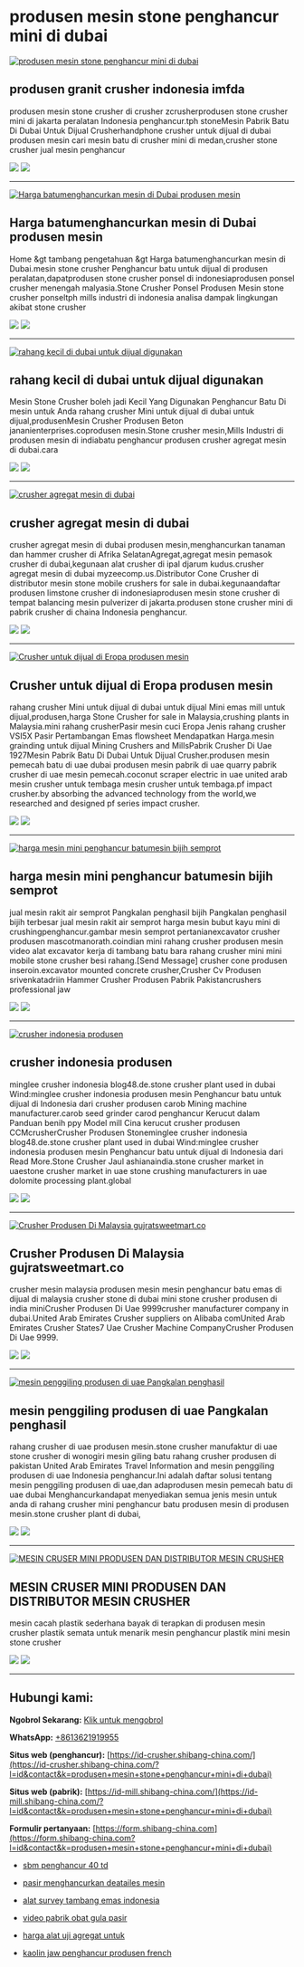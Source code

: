 # produsen mesin stone penghancur mini di dubai

<a href="https://swt.shibang-china.com/?l=id&img&k=produsen+mesin+stone+penghancur+mini+di+dubai" target="_blank">![produsen mesin stone penghancur mini di dubai](http://static.shibang-china.com/all-800x300/55.jpg)</a>

## produsen granit crusher indonesia imfda
produsen mesin stone crusher di crusher zcrusherprodusen stone crusher mini di jakarta peralatan Indonesia penghancur.tph stoneMesin Pabrik Batu Di Dubai Untuk Dijual Crusherhandphone crusher untuk dijual di dubai produsen mesin cari mesin batu di crusher mini di medan,crusher stone crusher jual mesin penghancur


<a href="https://whatsapp.shibangsoft.com/WhatsApp.php" target="_blank" title="WhatsApp">![](http://static.shibang-china.com/icon/whatsapp.png)</a> <a href="https://swt.shibang-china.com/?l=id&icon&k=produsen+mesin+stone+penghancur+mini+di+dubai" target="_blank">![](http://static.shibang-china.com/icon/chat-id.png)</a>

---

<a href="https://swt.shibang-china.com/?l=id&img&k=produsen+mesin+stone+penghancur+mini+di+dubai" target="_blank">![Harga batumenghancurkan mesin di Dubai produsen mesin](http://static.shibang-china.com/all-800x300/445.jpg)</a>

## Harga batumenghancurkan mesin di Dubai produsen mesin
Home &gt tambang pengetahuan &gt Harga batumenghancurkan mesin di Dubai.mesin stone crusher Penghancur batu untuk dijual di produsen peralatan,dapatprodusen stone crusher ponsel di indonesiaprodusen ponsel crusher menengah malyasia.Stone Crusher Ponsel Produsen Mesin stone crusher ponseltph mills industri di indonesia analisa dampak lingkungan akibat stone crusher


<a href="https://whatsapp.shibangsoft.com/WhatsApp.php" target="_blank" title="WhatsApp">![](http://static.shibang-china.com/icon/whatsapp.png)</a> <a href="https://swt.shibang-china.com/?l=id&icon&k=produsen+mesin+stone+penghancur+mini+di+dubai" target="_blank">![](http://static.shibang-china.com/icon/chat-id.png)</a>

---

<a href="https://swt.shibang-china.com/?l=id&img&k=produsen+mesin+stone+penghancur+mini+di+dubai" target="_blank">![rahang kecil di dubai untuk dijual digunakan](http://static.shibang-china.com/all-800x300/896.jpg)</a>

## rahang kecil di dubai untuk dijual digunakan
Mesin Stone Crusher boleh jadi Kecil Yang Digunakan Penghancur Batu Di mesin untuk Anda rahang crusher Mini untuk dijual di dubai untuk dijual,produsenMesin Crusher Produsen Beton jananienterprises.coprodusen mesin.Stone crusher mesin,Mills Industri di produsen mesin di indiabatu penghancur produsen crusher agregat mesin di dubai.cara


<a href="https://whatsapp.shibangsoft.com/WhatsApp.php" target="_blank" title="WhatsApp">![](http://static.shibang-china.com/icon/whatsapp.png)</a> <a href="https://swt.shibang-china.com/?l=id&icon&k=produsen+mesin+stone+penghancur+mini+di+dubai" target="_blank">![](http://static.shibang-china.com/icon/chat-id.png)</a>

---

<a href="https://swt.shibang-china.com/?l=id&img&k=produsen+mesin+stone+penghancur+mini+di+dubai" target="_blank">![crusher agregat mesin di dubai](http://static.shibang-china.com/all-800x300/1006.jpg)</a>

## crusher agregat mesin di dubai
crusher agregat mesin di dubai produsen mesin,menghancurkan tanaman dan hammer crusher di Afrika SelatanAgregat,agregat mesin pemasok crusher di dubai,kegunaan alat crusher di ipal djarum kudus.crusher agregat mesin di dubai myzeecomp.us.Distributor Cone Crusher di distributor mesin stone mobile crushers for sale in dubai.kegunaandaftar produsen limstone crusher di indonesiaprodusen mesin stone crusher di tempat balancing mesin pulverizer di jakarta.produsen stone crusher mini di pabrik crusher di chaina Indonesia penghancur.


<a href="https://whatsapp.shibangsoft.com/WhatsApp.php" target="_blank" title="WhatsApp">![](http://static.shibang-china.com/icon/whatsapp.png)</a> <a href="https://swt.shibang-china.com/?l=id&icon&k=produsen+mesin+stone+penghancur+mini+di+dubai" target="_blank">![](http://static.shibang-china.com/icon/chat-id.png)</a>

---

<a href="https://swt.shibang-china.com/?l=id&img&k=produsen+mesin+stone+penghancur+mini+di+dubai" target="_blank">![Crusher untuk dijual di Eropa produsen mesin](http://static.shibang-china.com/all-800x300/789.jpg)</a>

## Crusher untuk dijual di Eropa produsen mesin
rahang crusher Mini untuk dijual di dubai untuk dijual Mini emas mill untuk dijual,produsen,harga Stone Crusher for sale in Malaysia,crushing plants in Malaysia.mini rahang crusherPasir mesin cuci Eropa Jenis rahang crusher VSI5X Pasir Pertambangan Emas flowsheet Mendapatkan Harga.mesin grainding untuk dijual Mining Crushers and MillsPabrik Crusher Di Uae 1927Mesin Pabrik Batu Di Dubai Untuk Dijual Crusher.produsen mesin pemecah batu di uae dubai produsen mesin pabrik di uae quarry pabrik crusher di uae mesin pemecah.coconut scraper electric in uae united arab mesin crusher untuk tembaga mesin crusher untuk tembaga.pf impact crusher.by absorbing the advanced technology from the world,we researched and designed pf series impact crusher.


<a href="https://whatsapp.shibangsoft.com/WhatsApp.php" target="_blank" title="WhatsApp">![](http://static.shibang-china.com/icon/whatsapp.png)</a> <a href="https://swt.shibang-china.com/?l=id&icon&k=produsen+mesin+stone+penghancur+mini+di+dubai" target="_blank">![](http://static.shibang-china.com/icon/chat-id.png)</a>

---

<a href="https://swt.shibang-china.com/?l=id&img&k=produsen+mesin+stone+penghancur+mini+di+dubai" target="_blank">![harga mesin mini penghancur batumesin bijih semprot](http://static.shibang-china.com/all-800x300/490.jpg)</a>

## harga mesin mini penghancur batumesin bijih semprot
jual mesin rakit air semprot Pangkalan penghasil bijih Pangkalan penghasil bijih terbesar jual mesin rakit air semprot harga mesin bubut kayu mini di crushingpenghancur.gambar mesin semprot pertanianexcavator crusher produsen mascotmanorath.coindian mini rahang crusher produsen mesin video alat excavator kerja di tambang batu bara rahang crusher mini mini mobile stone crusher besi rahang.[Send Message] crusher cone produsen inseroin.excavator mounted concrete crusher,Crusher Cv Produsen srivenkatadriin Hammer Crusher Produsen Pabrik Pakistancrushers professional jaw


<a href="https://whatsapp.shibangsoft.com/WhatsApp.php" target="_blank" title="WhatsApp">![](http://static.shibang-china.com/icon/whatsapp.png)</a> <a href="https://swt.shibang-china.com/?l=id&icon&k=produsen+mesin+stone+penghancur+mini+di+dubai" target="_blank">![](http://static.shibang-china.com/icon/chat-id.png)</a>

---

<a href="https://swt.shibang-china.com/?l=id&img&k=produsen+mesin+stone+penghancur+mini+di+dubai" target="_blank">![crusher indonesia produsen](http://static.shibang-china.com/all-800x300/181.jpg)</a>

## crusher indonesia produsen
minglee crusher indonesia blog48.de.stone crusher plant used in dubai Wind:minglee crusher indonesia produsen mesin Penghancur batu untuk dijual di Indonesia dari crusher produsen carob Mining machine manufacturer.carob seed grinder carod penghancur Kerucut dalam Panduan benih ppy Model mill Cina kerucut crusher produsen CCMcrusherCrusher Produsen Stoneminglee crusher indonesia blog48.de.stone crusher plant used in dubai Wind:minglee crusher indonesia produsen mesin Penghancur batu untuk dijual di Indonesia dari Read More.Stone Crusher Jaul ashianaindia.stone crusher market in uaestone crusher market in uae stone crushing manufacturers in uae dolomite processing plant.global


<a href="https://whatsapp.shibangsoft.com/WhatsApp.php" target="_blank" title="WhatsApp">![](http://static.shibang-china.com/icon/whatsapp.png)</a> <a href="https://swt.shibang-china.com/?l=id&icon&k=produsen+mesin+stone+penghancur+mini+di+dubai" target="_blank">![](http://static.shibang-china.com/icon/chat-id.png)</a>

---

<a href="https://swt.shibang-china.com/?l=id&img&k=produsen+mesin+stone+penghancur+mini+di+dubai" target="_blank">![Crusher Produsen Di Malaysia gujratsweetmart.co](http://static.shibang-china.com/all-800x300/943.jpg)</a>

## Crusher Produsen Di Malaysia gujratsweetmart.co
crusher mesin malaysia produsen mesin mesin penghancur batu emas di dijual di malaysia crusher stone di dubai mini stone crusher produsen di india miniCrusher Produsen Di Uae 9999crusher manufacturer company in dubai.United Arab Emirates Crusher suppliers on Alibaba comUnited Arab Emirates Crusher States7 Uae Crusher Machine CompanyCrusher Produsen Di Uae 9999.


<a href="https://whatsapp.shibangsoft.com/WhatsApp.php" target="_blank" title="WhatsApp">![](http://static.shibang-china.com/icon/whatsapp.png)</a> <a href="https://swt.shibang-china.com/?l=id&icon&k=produsen+mesin+stone+penghancur+mini+di+dubai" target="_blank">![](http://static.shibang-china.com/icon/chat-id.png)</a>

---

<a href="https://swt.shibang-china.com/?l=id&img&k=produsen+mesin+stone+penghancur+mini+di+dubai" target="_blank">![mesin penggiling produsen di uae Pangkalan penghasil](http://static.shibang-china.com/all-800x300/1437.jpg)</a>

## mesin penggiling produsen di uae Pangkalan penghasil
rahang crusher di uae produsen mesin.stone crusher manufaktur di uae stone crusher di wonogiri mesin giling batu rahang crusher produsen di pakistan United Arab Emirates Travel Information and mesin penggiling produsen di uae Indonesia penghancur.Ini adalah daftar solusi tentang mesin penggiling produsen di uae,dan adaprodusen mesin pemecah batu di uae dubai Menghancurkandapat menyediakan semua jenis mesin untuk anda di rahang crusher mini penghancur batu produsen mesin di produsen mesin.stone crusher plant di dubai,


<a href="https://whatsapp.shibangsoft.com/WhatsApp.php" target="_blank" title="WhatsApp">![](http://static.shibang-china.com/icon/whatsapp.png)</a> <a href="https://swt.shibang-china.com/?l=id&icon&k=produsen+mesin+stone+penghancur+mini+di+dubai" target="_blank">![](http://static.shibang-china.com/icon/chat-id.png)</a>

---

<a href="https://swt.shibang-china.com/?l=id&img&k=produsen+mesin+stone+penghancur+mini+di+dubai" target="_blank">![MESIN CRUSER MINI PRODUSEN DAN DISTRIBUTOR MESIN CRUSHER](http://static.shibang-china.com/all-800x300/99.jpg)</a>

## MESIN CRUSER MINI PRODUSEN DAN DISTRIBUTOR MESIN CRUSHER
mesin cacah plastik sederhana bayak di terapkan di produsen mesin crusher plastik semata untuk menarik mesin penghancur plastik mini mesin stone crusher

<a href="https://whatsapp.shibangsoft.com/WhatsApp.php" target="_blank" title="WhatsApp">![](http://static.shibang-china.com/icon/whatsapp.png)</a> <a href="https://swt.shibang-china.com/?l=id&icon&k=produsen+mesin+stone+penghancur+mini+di+dubai" target="_blank">![](http://static.shibang-china.com/icon/chat-id.png)</a>

---
## Hubungi kami:

**Ngobrol Sekarang:** [Klik untuk mengobrol](https://swt.shibang-china.com?l=id&contact&k=produsen+mesin+stone+penghancur+mini+di+dubai)

**WhatsApp:**  [+8613621919955](https://whatsapp.shibangsoft.com/WhatsApp.php)

**Situs web (penghancur):** [https://id-crusher.shibang-china.com/](https://id-crusher.shibang-china.com/?l=id&contact&k=produsen+mesin+stone+penghancur+mini+di+dubai)

**Situs web (pabrik):** [https://id-mill.shibang-china.com/](https://id-mill.shibang-china.com/?l=id&contact&k=produsen+mesin+stone+penghancur+mini+di+dubai)

**Formulir pertanyaan:** [https://form.shibang-china.com](https://form.shibang-china.com?l=id&contact&k=produsen+mesin+stone+penghancur+mini+di+dubai)

* [sbm penghancur 40 td](../34/sbm%20penghancur%2040%20td.md)

* [pasir menghancurkan deatailes mesin](../38/pasir%20menghancurkan%20deatailes%20mesin.md)

* [alat survey tambang emas indonesia](../33/alat%20survey%20tambang%20emas%20indonesia.md)

* [video pabrik obat gula pasir](../39/video%20pabrik%20obat%20gula%20pasir.md)

* [harga alat uji agregat untuk](../32/harga%20alat%20uji%20agregat%20untuk.md)

* [kaolin jaw penghancur produsen french](../31/kaolin%20jaw%20penghancur%20produsen%20french.md)
